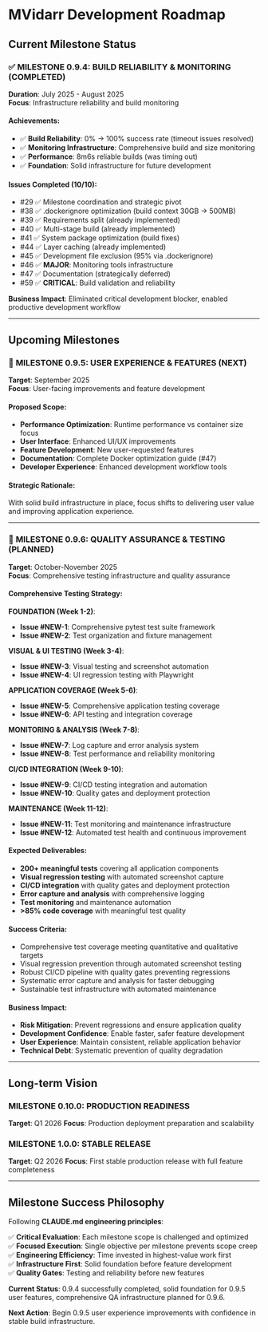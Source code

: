 # MVidarr Development Roadmap

## Current Milestone Status

### ✅ **MILESTONE 0.9.4: BUILD RELIABILITY & MONITORING** (COMPLETED)
**Duration**: July 2025 - August 2025  
**Focus**: Infrastructure reliability and build monitoring

#### **Achievements**:
- ✅ **Build Reliability**: 0% → 100% success rate (timeout issues resolved)
- ✅ **Monitoring Infrastructure**: Comprehensive build and size monitoring  
- ✅ **Performance**: 8m6s reliable builds (was timing out)
- ✅ **Foundation**: Solid infrastructure for future development

#### **Issues Completed** (10/10):
- #29 ✅ Milestone coordination and strategic pivot
- #38 ✅ .dockerignore optimization (build context 30GB → 500MB)
- #39 ✅ Requirements split (already implemented)  
- #40 ✅ Multi-stage build (already implemented)
- #41 ✅ System package optimization (build fixes)
- #44 ✅ Layer caching (already implemented)
- #45 ✅ Development file exclusion (95% via .dockerignore)
- #46 ✅ **MAJOR**: Monitoring tools infrastructure
- #47 ✅ Documentation (strategically deferred)
- #59 ✅ **CRITICAL**: Build validation and reliability

**Business Impact**: Eliminated critical development blocker, enabled productive development workflow

---

## Upcoming Milestones

### 🚀 **MILESTONE 0.9.5: USER EXPERIENCE & FEATURES** (NEXT)
**Target**: September 2025  
**Focus**: User-facing improvements and feature development

#### **Proposed Scope**:
- **Performance Optimization**: Runtime performance vs container size focus
- **User Interface**: Enhanced UI/UX improvements  
- **Feature Development**: New user-requested features
- **Documentation**: Complete Docker optimization guide (#47)
- **Developer Experience**: Enhanced development workflow tools

#### **Strategic Rationale**:
With solid build infrastructure in place, focus shifts to delivering user value and improving application experience.

---

### 🧪 **MILESTONE 0.9.6: QUALITY ASSURANCE & TESTING** (PLANNED)
**Target**: October-November 2025  
**Focus**: Comprehensive testing infrastructure and quality assurance

#### **Comprehensive Testing Strategy**:

**FOUNDATION (Week 1-2)**:
- **Issue #NEW-1**: Comprehensive pytest test suite framework
- **Issue #NEW-2**: Test organization and fixture management

**VISUAL & UI TESTING (Week 3-4)**:  
- **Issue #NEW-3**: Visual testing and screenshot automation
- **Issue #NEW-4**: UI regression testing with Playwright

**APPLICATION COVERAGE (Week 5-6)**:
- **Issue #NEW-5**: Comprehensive application testing coverage  
- **Issue #NEW-6**: API testing and integration coverage

**MONITORING & ANALYSIS (Week 7-8)**:
- **Issue #NEW-7**: Log capture and error analysis system
- **Issue #NEW-8**: Test performance and reliability monitoring

**CI/CD INTEGRATION (Week 9-10)**:
- **Issue #NEW-9**: CI/CD testing integration and automation
- **Issue #NEW-10**: Quality gates and deployment protection

**MAINTENANCE (Week 11-12)**:
- **Issue #NEW-11**: Test monitoring and maintenance infrastructure  
- **Issue #NEW-12**: Automated test health and continuous improvement

#### **Expected Deliverables**:
- **200+ meaningful tests** covering all application components
- **Visual regression testing** with automated screenshot capture
- **CI/CD integration** with quality gates and deployment protection
- **Error capture and analysis** with comprehensive logging
- **Test monitoring** and maintenance automation
- **>85% code coverage** with meaningful test quality

#### **Success Criteria**:
- Comprehensive test coverage meeting quantitative and qualitative targets
- Visual regression prevention through automated screenshot testing
- Robust CI/CD pipeline with quality gates preventing regressions
- Systematic error capture and analysis for faster debugging
- Sustainable test infrastructure with automated maintenance

#### **Business Impact**:
- **Risk Mitigation**: Prevent regressions and ensure application quality
- **Development Confidence**: Enable faster, safer feature development  
- **User Experience**: Maintain consistent, reliable application behavior
- **Technical Debt**: Systematic prevention of quality degradation

---

## Long-term Vision

### **MILESTONE 0.10.0: PRODUCTION READINESS**
**Target**: Q1 2026
**Focus**: Production deployment preparation and scalability

### **MILESTONE 1.0.0: STABLE RELEASE**  
**Target**: Q2 2026
**Focus**: First stable production release with full feature completeness

---

## Milestone Success Philosophy

Following **CLAUDE.md engineering principles**:

✅ **Critical Evaluation**: Each milestone scope is challenged and optimized  
✅ **Focused Execution**: Single objective per milestone prevents scope creep  
✅ **Engineering Efficiency**: Time invested in highest-value work first  
✅ **Infrastructure First**: Solid foundation before feature development  
✅ **Quality Gates**: Testing and reliability before new features  

**Current Status**: 0.9.4 successfully completed, solid foundation for 0.9.5 user features, comprehensive QA infrastructure planned for 0.9.6.

**Next Action**: Begin 0.9.5 user experience improvements with confidence in stable build infrastructure.